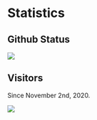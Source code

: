 # Statistics

## Github Status

![](https://github-readme-stats.vercel.app/api?username=objnf-dev&show_icons=true&theme=radical)

## Visitors

Since November 2nd, 2020.

![](https://profile-counter.glitch.me/objnf-dev/count.svg)
